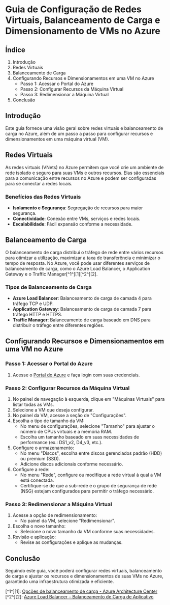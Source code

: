 # Guia de Configuração de Redes Virtuais, Balanceamento de Carga e Dimensionamento de VMs no Azure

## Índice
1. Introdução
2. Redes Virtuais
3. Balanceamento de Carga
4. Configurando Recursos e Dimensionamentos em uma VM no Azure
    - Passo 1: Acessar o Portal do Azure
    - Passo 2: Configurar Recursos da Máquina Virtual
    - Passo 3: Redimensionar a Máquina Virtual
5. Conclusão

## Introdução
Este guia fornece uma visão geral sobre redes virtuais e balanceamento de carga no Azure, além de um passo a passo para configurar recursos e dimensionamentos em uma máquina virtual (VM).

## Redes Virtuais
As redes virtuais (VNets) no Azure permitem que você crie um ambiente de rede isolado e seguro para suas VMs e outros recursos. Elas são essenciais para a comunicação entre recursos no Azure e podem ser configuradas para se conectar a redes locais.

### Benefícios das Redes Virtuais
- **Isolamento e Segurança**: Segregação de recursos para maior segurança.
- **Conectividade**: Conexão entre VMs, serviços e redes locais.
- **Escalabilidade**: Fácil expansão conforme a necessidade.

## Balanceamento de Carga
O balanceamento de carga distribui o tráfego de rede entre vários recursos para otimizar a utilização, maximizar a taxa de transferência e minimizar o tempo de resposta. No Azure, você pode usar diferentes serviços de balanceamento de carga, como o Azure Load Balancer, o Application Gateway e o Traffic Manager[^1^][1][^2^][2].

### Tipos de Balanceamento de Carga
- **Azure Load Balancer**: Balanceamento de carga de camada 4 para tráfego TCP e UDP.
- **Application Gateway**: Balanceamento de carga de camada 7 para tráfego HTTP e HTTPS.
- **Traffic Manager**: Balanceamento de carga baseado em DNS para distribuir o tráfego entre diferentes regiões.

## Configurando Recursos e Dimensionamentos em uma VM no Azure

### Passo 1: Acessar o Portal do Azure
1. Acesse o [Portal do Azure](https://portal.azure.com) e faça login com suas credenciais.

### Passo 2: Configurar Recursos da Máquina Virtual
1. No painel de navegação à esquerda, clique em "Máquinas Virtuais" para listar todas as VMs.
2. Selecione a VM que deseja configurar.
3. No painel da VM, acesse a seção de "Configurações".
4. Escolha o tipo de tamanho da VM:
    - No menu de configurações, selecione "Tamanho" para ajustar o número de CPUs virtuais e a memória RAM.
    - Escolha um tamanho baseado em suas necessidades de performance (ex.: DS1_v2, D4_v3, etc.).
5. Configure o armazenamento:
    - No menu "Discos", escolha entre discos gerenciados padrão (HDD) ou premium (SSD).
    - Adicione discos adicionais conforme necessário.
6. Configure a rede:
    - No menu "Rede", configure ou modifique a rede virtual à qual a VM está conectada.
    - Certifique-se de que a sub-rede e o grupo de segurança de rede (NSG) estejam configurados para permitir o tráfego necessário.

### Passo 3: Redimensionar a Máquina Virtual
1. Acesse a opção de redimensionamento:
    - No painel da VM, selecione "Redimensionar".
2. Escolha o novo tamanho:
    - Selecione o novo tamanho da VM conforme suas necessidades.
3. Revisão e aplicação:
    - Revise as configurações e aplique as mudanças.

## Conclusão
Seguindo este guia, você poderá configurar redes virtuais, balanceamento de carga e ajustar os recursos e dimensionamentos de suas VMs no Azure, garantindo uma infraestrutura otimizada e eficiente.

[^1^][1]: [Opções de balanceamento de carga - Azure Architecture Center](https://learn.microsoft.com/pt-br/azure/architecture/guide/technology-choices/load-balancing-overview)
[^2^][2]: [Azure Load Balancer – Balanceamento de Carga de Aplicativo](https://azure.microsoft.com/pt-br/products/load-balancer/)
